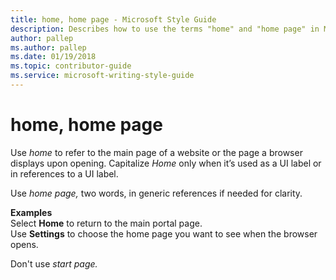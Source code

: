```yaml
---
title: home, home page - Microsoft Style Guide
description: Describes how to use the terms "home" and "home page" in Microsoft content.
author: pallep
ms.author: pallep
ms.date: 01/19/2018
ms.topic: contributor-guide
ms.service: microsoft-writing-style-guide
---
```


# home, home page

Use *home* to refer to the main page of a website or the page a browser displays upon opening. Capitalize *Home* only when it’s used as a UI label or in references to a UI label.

Use *home page,* two words, in generic references if needed for clarity. 

**Examples**  
Select **Home** to return to the main portal page.  
Use **Settings** to choose the home page you want to see when the browser opens.

Don't use *start page.*
